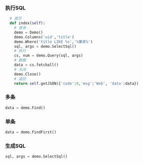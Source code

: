 ### 执行SQL
```python
  # 首页
  def index(self):
    # 查询
    demo = Demo()
    demo.Columns('uid','title')
    demo.Where('title LIKE %s','%事务%')
    sql, args = demo.SelectSql()
    # 执行
    cs, num = demo.Query(sql, args)
    # 数据
    data = cs.fetchall()
    # 关闭
    demo.Close()
    # 返回
    return self.getJSON({'code':0,'msg':'Web', 'data':data})
```

### 多条
```python
data = demo.Find()
```

### 单条
```python
data = demo.FindFirst()
```

### 生成SQL
```python
sql, args = demo.SelectSql()
```